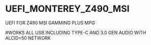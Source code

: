 # UEFI_MONTEREY_Z490_MSI

UEFI FOR Z490 MSI GAMMING PLUS MPG 

#WORKS
ALL USB INCLUDING TYPE-C AND 3.0 GEN
AUDIO WITH ALCID=50
NETWORK
